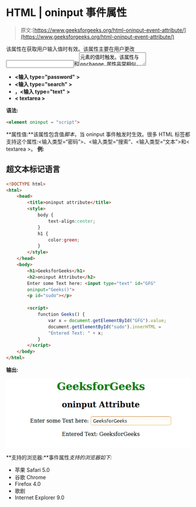 # HTML | oninput 事件属性

> 原文:[https://www.geeksforgeeks.org/html-oninput-event-attribute/](https://www.geeksforgeeks.org/html-oninput-event-attribute/)

该属性在获取用户输入值时有效。该属性主要在用户更改<input>和<textarea>元素的值时触发。该属性与 onchange 属性非常相似，但基本区别在于 oninput 事件属性在元素值改变时立即发生，而 onchange 属性在元素失去焦点时发生。另一个不同之处是 onchange 属性也适用于<select>元素。<br/> <strong>支持的标签:</strong></select></textarea>

*   **<输入 type="password" >**
*   **<输入 type="search" >**
*   **，<输入 type="text" >**
*   **< textarea >**

**语法:**

```html
<element oninput = "script">
```

**属性值:**该属性包含值*脚本*，当 oninput 事件触发时生效。很多 HTML 标签都支持这个属性:<输入类型=“密码”>、<输入类型=“搜索”、<输入类型=“文本”>和< textarea >。
**例:**

## 超文本标记语言

```html
<!DOCTYPE html>
<html>
    <head>
        <title>oninput attribute</title>
        <style>
            body {
                text-align:center;
            }
            h1 {
                color:green;
            }
        </style>
    </head>
    <body>
        <h1>GeeksforGeeks</h1>
        <h2>oninput Attribute</h2>
        Enter some Text here: <input type="text" id="GFG"
        oninput="Geeks()">
        <p id="sudo"></p>

        <script>
            function Geeks() {
                var x = document.getElementById("GFG").value;
                document.getElementById("sudo").innerHTML =
                "Entered Text: " + x;
            }
        </script>
    </body>
</html>                   
```

**输出:**

![](img/dac087090a544e2c43a92ffcbed795f0.png)

**支持的浏览器:**事件属性*支持的浏览器如下:* 

*   苹果 Safari 5.0
*   谷歌 Chrome
*   Firefox 4.0
*   歌剧
*   Internet Explorer 9.0